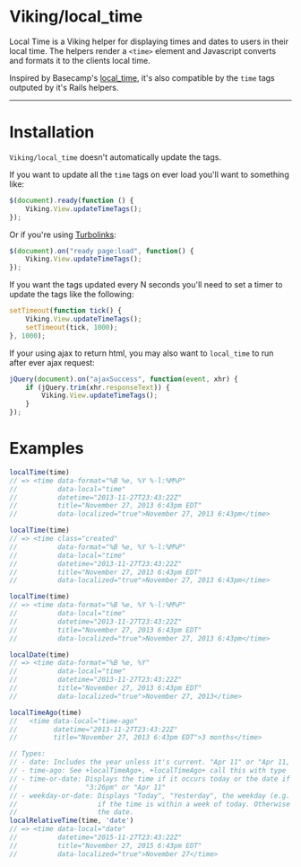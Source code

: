 # Viking/local_time

Local Time is a Viking helper for displaying times and dates to users in their
local time. The helpers render a `<time>` element and Javascript converts and
formats it to the clients local time.

Inspired by Basecamp's [local_time](https://github.com/basecamp/local_time), it's
also compatible by the `time` tags outputed by it's Rails helpers.

---

# Installation

`Viking/local_time` doesn't automatically update the tags.

If you want to update all the `time` tags on ever load you'll want to something
like:

```javascript
$(document).ready(function () {
    Viking.View.updateTimeTags();
});
```

Or if you're using [Turbolinks](https://github.com/rails/turbolinks):

```javascript
$(document).on("ready page:load", function() {
    Viking.View.updateTimeTags();
});
```

If you want the tags updated every N seconds you'll need to set a timer to
update the tags like the following:

```javascript
setTimeout(function tick() {
    Viking.View.updateTimeTags();
    setTimeout(tick, 1000);
}, 1000);
```

If your using ajax to return html, you may also want to `local_time` to run
after ever ajax request:

```javascript
jQuery(document).on("ajaxSuccess", function(event, xhr) {
    if (jQuery.trim(xhr.responseText)) {
        Viking.View.updateTimeTags();
    }
});
```

# Examples

```javascript
localTime(time)
// => <time data-format="%B %e, %Y %-l:%M%P"
//          data-local="time"
//          datetime="2013-11-27T23:43:22Z"
//          title="November 27, 2013 6:43pm EDT"
//          data-localized="true">November 27, 2013 6:43pm</time>

localTime(time)
// => <time class="created"
//          data-format="%B %e, %Y %-l:%M%P"
//          data-local="time"
//          datetime="2013-11-27T23:43:22Z"
//          title="November 27, 2013 6:43pm EDT"
//          data-localized="true">November 27, 2013 6:43pm</time>

localTime(time)
// => <time data-format="%B %e, %Y %-l:%M%P"
//          data-local="time"
//          datetime="2013-11-27T23:43:22Z"
//          title="November 27, 2013 6:43pm EDT"
//          data-localized="true">November 27, 2013 6:43pm</time>

localDate(time)
// => <time data-format="%B %e, %Y"
//          data-local="time"
//          datetime="2013-11-27T23:43:22Z"
//          title="November 27, 2013 6:43pm EDT"
//          data-localized="true">November 27, 2013</time>

localTimeAgo(time)
//   <time data-local="time-ago"
//         datetime="2013-11-27T23:43:22Z"
//         title="November 27, 2013 6:43pm EDT">3 months</time>

// Types:
// - date: Includes the year unless it's current. "Apr 11" or "Apr 11, 2013"
// - time-ago: See +localTimeAgo+, +localTimeAgo+ call this with type 'time-ago'
// - time-or-date: Displays the time if it occurs today or the date if not. 
//                 "3:26pm" or "Apr 11"
// - weekday-or-date: Displays "Today", "Yesterday", the weekday (e.g. Wednesday)
//                    if the time is within a week of today. Otherwise displays
//                    the date.
localRelativeTime(time, 'date')
// => <time data-local="date"
//          datetime="2015-11-27T23:43:22Z"
//          title="November 27, 2015 6:43pm EDT"
//          data-localized="true">November 27</time>
```